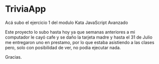 # TriviaApp
Acá subo el ejercicio 1 del modulo Kata JavaScript Avanzado

Este proyecto lo subo hasta hoy ya que semanas anteriores a mi computador le cayó cafe y se daño la tarjeta madre y hasta el 31 de Julio me entregaron uno en prestamo, por lo que estaba asistiendo a las clases pero, solo con posibilidad de ver, no podia ejecutar nada.

Gracias.
